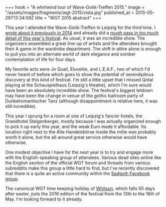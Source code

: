 +++
hook = "A whirlwind tour of Wave-Gotik-Treffen 2015."
image = "/assets/images/fragments/wgt-2015/vista.jpg"
published_at = 2015-05-29T13:34:59Z
title = "WGT 2015 abstract"
+++

This year I attended the Wave-Gotik-Treffen in Leipzig for the third time. I
[wrote about it previously in 2014](/fragments/wgt) and already did a [rough
pass in too much detail of this year's festival][dump]. As usual, it was an
incredible show. The organizers assembled a great line-up of artists and the
attendees brought their A game in the wardrobe department. The shift in attire
alone is enough to pull you into an alternate world of dark elegance and somber
contemplation of life for four days.

My favorite acts were Jo Quail, Eluveitie, and L.E.A.F., two of which I'd never
heard of before which goes to show the potential of serendipitous discovery at
this kind of festival. I'm still a little upset that I missed Qntal playing at
the Schauspielhaus (Leipzig's theatre), which I'm sure would have been an
absolutely incredible show. The festival's biggest letdown may have been the
change in venue of the gothic ballroom party of Dunkelromantischer Tanz
(although disappointment is relative here, it was still incredible).

This year I sprung for a room at one of Leipzig's fancier hotels, the
Grandhotel Steigenberger, mostly because I was actually organized enough to
pick it up early this year, and the weak Euro made it affordable. Its location
right next to the Alte Handelsbörse inside the mitte was probably worth it
alone, but the all-around great service otherwise would have otherwise.

One modest objective I have for the next year is to try and engage more with
the English-speaking group of attendees. Various dead sites online like the
English section of the official WGT forum and threads from various subreddits
make this group a little hard to find, but I've recently discovered that there
is a quite an active community within the [Sadgoth Facebook
group][sadgoth].

The canonical WGT time keeping holiday of [Whitsun][whitsun], which falls 50
days after easter, puts the 2016 edition of the festival from the 13th to the
16th of May. I'm looking forward to it already.

[dump]: /fragments/wgt-2015-brain-dump
[sadgoth]: https://www.facebook.com/groups/241641551227/
[whitsun]: http://en.wikipedia.org/wiki/Whitsun
